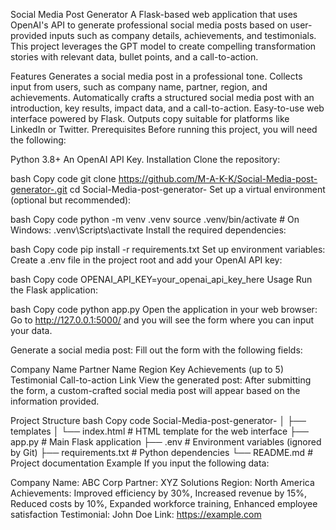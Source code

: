Social Media Post Generator
A Flask-based web application that uses OpenAI's API to generate professional social media posts based on user-provided inputs such as company details, achievements, and testimonials. This project leverages the GPT model to create compelling transformation stories with relevant data, bullet points, and a call-to-action.

Features
Generates a social media post in a professional tone.
Collects input from users, such as company name, partner, region, and achievements.
Automatically crafts a structured social media post with an introduction, key results, impact data, and a call-to-action.
Easy-to-use web interface powered by Flask.
Outputs copy suitable for platforms like LinkedIn or Twitter.
Prerequisites
Before running this project, you will need the following:

Python 3.8+
An OpenAI API Key.
Installation
Clone the repository:

bash
Copy code
git clone https://github.com/M-A-K-K/Social-Media-post-generator-.git
cd Social-Media-post-generator-
Set up a virtual environment (optional but recommended):

bash
Copy code
python -m venv .venv
source .venv/bin/activate   # On Windows: .venv\Scripts\activate
Install the required dependencies:

bash
Copy code
pip install -r requirements.txt
Set up environment variables: Create a .env file in the project root and add your OpenAI API key:

bash
Copy code
OPENAI_API_KEY=your_openai_api_key_here
Usage
Run the Flask application:

bash
Copy code
python app.py
Open the application in your web browser: Go to http://127.0.0.1:5000/ and you will see the form where you can input your data.

Generate a social media post: Fill out the form with the following fields:

Company Name
Partner Name
Region
Key Achievements (up to 5)
Testimonial
Call-to-action Link
View the generated post: After submitting the form, a custom-crafted social media post will appear based on the information provided.

Project Structure
bash
Copy code
Social-Media-post-generator-
│
├── templates
│   └── index.html         # HTML template for the web interface
├── app.py                 # Main Flask application
├── .env                   # Environment variables (ignored by Git)
├── requirements.txt       # Python dependencies
└── README.md              # Project documentation
Example
If you input the following data:

Company Name: ABC Corp
Partner: XYZ Solutions
Region: North America
Achievements: Improved efficiency by 30%, Increased revenue by 15%, Reduced costs by 10%, Expanded workforce training, Enhanced employee satisfaction
Testimonial: John Doe
Link: https://example.com
